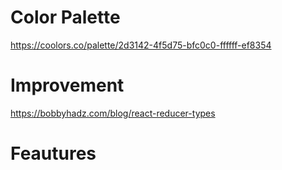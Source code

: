 # Color Palette

https://coolors.co/palette/2d3142-4f5d75-bfc0c0-ffffff-ef8354

# Improvement

https://bobbyhadz.com/blog/react-reducer-types

# Feautures
